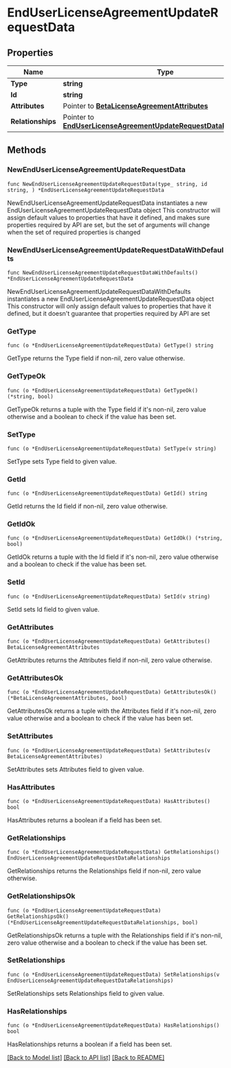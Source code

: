 # EndUserLicenseAgreementUpdateRequestData

## Properties

Name | Type | Description | Notes
------------ | ------------- | ------------- | -------------
**Type** | **string** |  | 
**Id** | **string** |  | 
**Attributes** | Pointer to [**BetaLicenseAgreementAttributes**](BetaLicenseAgreementAttributes.md) |  | [optional] 
**Relationships** | Pointer to [**EndUserLicenseAgreementUpdateRequestDataRelationships**](EndUserLicenseAgreementUpdateRequestDataRelationships.md) |  | [optional] 

## Methods

### NewEndUserLicenseAgreementUpdateRequestData

`func NewEndUserLicenseAgreementUpdateRequestData(type_ string, id string, ) *EndUserLicenseAgreementUpdateRequestData`

NewEndUserLicenseAgreementUpdateRequestData instantiates a new EndUserLicenseAgreementUpdateRequestData object
This constructor will assign default values to properties that have it defined,
and makes sure properties required by API are set, but the set of arguments
will change when the set of required properties is changed

### NewEndUserLicenseAgreementUpdateRequestDataWithDefaults

`func NewEndUserLicenseAgreementUpdateRequestDataWithDefaults() *EndUserLicenseAgreementUpdateRequestData`

NewEndUserLicenseAgreementUpdateRequestDataWithDefaults instantiates a new EndUserLicenseAgreementUpdateRequestData object
This constructor will only assign default values to properties that have it defined,
but it doesn't guarantee that properties required by API are set

### GetType

`func (o *EndUserLicenseAgreementUpdateRequestData) GetType() string`

GetType returns the Type field if non-nil, zero value otherwise.

### GetTypeOk

`func (o *EndUserLicenseAgreementUpdateRequestData) GetTypeOk() (*string, bool)`

GetTypeOk returns a tuple with the Type field if it's non-nil, zero value otherwise
and a boolean to check if the value has been set.

### SetType

`func (o *EndUserLicenseAgreementUpdateRequestData) SetType(v string)`

SetType sets Type field to given value.


### GetId

`func (o *EndUserLicenseAgreementUpdateRequestData) GetId() string`

GetId returns the Id field if non-nil, zero value otherwise.

### GetIdOk

`func (o *EndUserLicenseAgreementUpdateRequestData) GetIdOk() (*string, bool)`

GetIdOk returns a tuple with the Id field if it's non-nil, zero value otherwise
and a boolean to check if the value has been set.

### SetId

`func (o *EndUserLicenseAgreementUpdateRequestData) SetId(v string)`

SetId sets Id field to given value.


### GetAttributes

`func (o *EndUserLicenseAgreementUpdateRequestData) GetAttributes() BetaLicenseAgreementAttributes`

GetAttributes returns the Attributes field if non-nil, zero value otherwise.

### GetAttributesOk

`func (o *EndUserLicenseAgreementUpdateRequestData) GetAttributesOk() (*BetaLicenseAgreementAttributes, bool)`

GetAttributesOk returns a tuple with the Attributes field if it's non-nil, zero value otherwise
and a boolean to check if the value has been set.

### SetAttributes

`func (o *EndUserLicenseAgreementUpdateRequestData) SetAttributes(v BetaLicenseAgreementAttributes)`

SetAttributes sets Attributes field to given value.

### HasAttributes

`func (o *EndUserLicenseAgreementUpdateRequestData) HasAttributes() bool`

HasAttributes returns a boolean if a field has been set.

### GetRelationships

`func (o *EndUserLicenseAgreementUpdateRequestData) GetRelationships() EndUserLicenseAgreementUpdateRequestDataRelationships`

GetRelationships returns the Relationships field if non-nil, zero value otherwise.

### GetRelationshipsOk

`func (o *EndUserLicenseAgreementUpdateRequestData) GetRelationshipsOk() (*EndUserLicenseAgreementUpdateRequestDataRelationships, bool)`

GetRelationshipsOk returns a tuple with the Relationships field if it's non-nil, zero value otherwise
and a boolean to check if the value has been set.

### SetRelationships

`func (o *EndUserLicenseAgreementUpdateRequestData) SetRelationships(v EndUserLicenseAgreementUpdateRequestDataRelationships)`

SetRelationships sets Relationships field to given value.

### HasRelationships

`func (o *EndUserLicenseAgreementUpdateRequestData) HasRelationships() bool`

HasRelationships returns a boolean if a field has been set.


[[Back to Model list]](../README.md#documentation-for-models) [[Back to API list]](../README.md#documentation-for-api-endpoints) [[Back to README]](../README.md)


